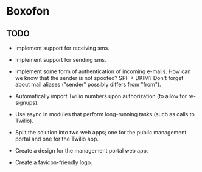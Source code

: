 # Boxofon

## TODO

- Implement support for receiving sms.

- Implement support for sending sms.

- Implement some form of authentication of incoming e-mails. How can we know
  that the sender is not spoofed? SPF + DKIM? Don't forget about mail aliases
  ("sender" possibly differs from "from").

- Automatically import Twilio numbers upon authorization (to allow for re-signups).

- Use async in modules that perform long-running tasks (such as calls to Twilio).

- Split the solution into two web apps; one for the public management portal
  and one for the Twilio app.

- Create a design for the management portal web app.

- Create a favicon-friendly logo.